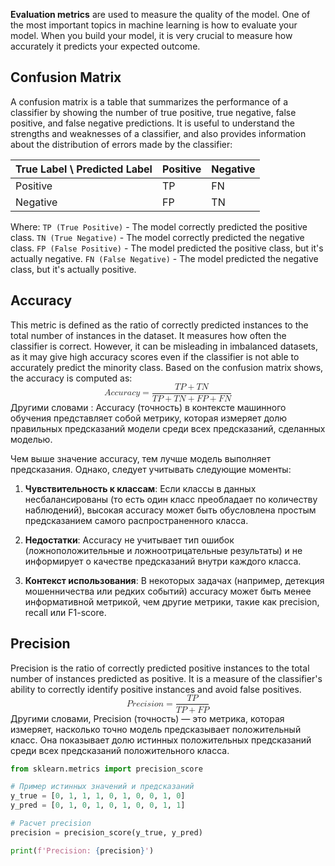 **Evaluation metrics** are used to measure the quality of the model. One of the most important topics in machine learning is how to evaluate your model. When you build your model, it is very crucial to measure how accurately it predicts your expected outcome.

<h2>Confusion Matrix</h2>
A confusion matrix is a table that summarizes the performance of a classifier by showing the number of true positive, true negative, false positive, and false negative predictions. It is useful to understand the strengths and weaknesses of a classifier, and also provides information about the distribution of errors made by the classifier:

| True Label \ Predicted Label | Positive | Negative |
| ---------------------------- | -------- | -------- |
| Positive                     | TP       | FN       |
| Negative                     | FP       | TN       |

Where:
`TP (True Positive)` - The model correctly predicted the positive class.
`TN (True Negative)` - The model correctly predicted the negative class.
`FP (False Positive)` - The model predicted the positive class, but it's actually negative.
`FN (False Negative)` - The model predicted the negative class, but it's actually positive.


<h2>Accuracy</h2>
This metric is defined as the ratio of correctly predicted instances to the total number of instances in the dataset. It measures how often the classifier is correct. However, it can be misleading in imbalanced datasets, as it may give high accuracy scores even if the classifier is not able to accurately predict the minority class. Based on the confusion matrix shows, the accuracy is computed as:
<math xmlns="http://www.w3.org/1998/Math/MathML" display="block">
  <mi>A</mi>
  <mi>c</mi>
  <mi>c</mi>
  <mi>u</mi>
  <mi>r</mi>
  <mi>a</mi>
  <mi>c</mi>
  <mi>y</mi>
  <mo>=</mo>
  <mfrac>
    <mrow>
      <mi>T</mi>
      <mi>P</mi>
      <mo>+</mo>
      <mi>T</mi>
      <mi>N</mi>
    </mrow>
    <mrow>
      <mi>T</mi>
      <mi>P</mi>
      <mo>+</mo>
      <mi>T</mi>
      <mi>N</mi>
      <mo>+</mo>
      <mi>F</mi>
      <mi>P</mi>
      <mo>+</mo>
      <mi>F</mi>
      <mi>N</mi>
    </mrow>
  </mfrac>
</math>
Другими словами : Accuracy (точность) в контексте машинного обучения представляет собой метрику, которая измеряет долю правильных предсказаний модели среди всех предсказаний, сделанных моделью.

Чем выше значение accuracy, тем лучше модель выполняет предсказания. Однако, следует учитывать следующие моменты:

1. **Чувствительность к классам**: Если классы в данных несбалансированы (то есть один класс преобладает по количеству наблюдений), высокая accuracy может быть обусловлена простым предсказанием самого распространенного класса.

2. **Недостатки**: Accuracy не учитывает тип ошибок (ложноположительные и ложноотрицательные результаты) и не информирует о качестве предсказаний внутри каждого класса.

3. **Контекст использования**: В некоторых задачах (например, детекция мошенничества или редких событий) accuracy может быть менее информативной метрикой, чем другие метрики, такие как precision, recall или F1-score.


<h2>Precision</h2>
Precision is the ratio of correctly predicted positive instances to the total number of instances predicted as positive. It is a measure of the classifier's ability to correctly identify positive instances and avoid false positives.
<math xmlns="http://www.w3.org/1998/Math/MathML" display="block">
  <mi>P</mi>
  <mi>r</mi>
  <mi>e</mi>
  <mi>c</mi>
  <mi>i</mi>
  <mi>s</mi>
  <mi>i</mi>
  <mi>o</mi>
  <mi>n</mi>
  <mo>=</mo>
  <mfrac>
    <mrow>
      <mi>T</mi>
      <mi>P</mi>
    </mrow>
    <mrow>
      <mi>T</mi>
      <mi>P</mi>
      <mo>+</mo>
      <mi>F</mi>
      <mi>P</mi>
    </mrow>
  </mfrac>
</math>
Другими словами, Precision (точность) — это метрика, которая измеряет, насколько точно модель предсказывает положительный класс. Она показывает долю истинных положительных предсказаний среди всех предсказаний положительного класса.

```python 
from sklearn.metrics import precision_score

# Пример истинных значений и предсказаний
y_true = [0, 1, 1, 1, 0, 1, 0, 0, 1, 0]
y_pred = [0, 1, 0, 1, 0, 1, 0, 0, 1, 1]

# Расчет precision
precision = precision_score(y_true, y_pred)

print(f'Precision: {precision}')

```